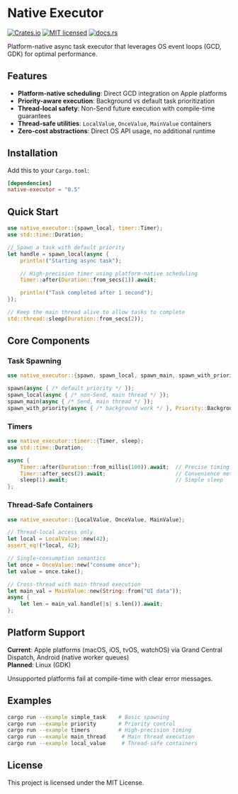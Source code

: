 # Native Executor

[![Crates.io](https://img.shields.io/crates/v/native-executor.svg)](https://crates.io/crates/native-executor)
[![MIT licensed](https://img.shields.io/badge/license-MIT-blue.svg)](./LICENSE)
[![docs.rs](https://docs.rs/native-executor/badge.svg)](https://docs.rs/native-executor)

Platform-native async task executor that leverages OS event loops (GCD, GDK) for optimal performance.

## Features

- **Platform-native scheduling**: Direct GCD integration on Apple platforms
- **Priority-aware execution**: Background vs default task prioritization
- **Thread-local safety**: Non-Send future execution with compile-time guarantees
- **Thread-safe utilities**: `LocalValue`, `OnceValue`, `MainValue` containers
- **Zero-cost abstractions**: Direct OS API usage, no additional runtime

## Installation

Add this to your `Cargo.toml`:

```toml
[dependencies]
native-executor = "0.5"
```

## Quick Start

```rust
use native_executor::{spawn_local, timer::Timer};
use std::time::Duration;

// Spawn a task with default priority
let handle = spawn_local(async {
    println!("Starting async task");

    // High-precision timer using platform-native scheduling
    Timer::after(Duration::from_secs(1)).await;

    println!("Task completed after 1 second");
});

// Keep the main thread alive to allow tasks to complete
std::thread::sleep(Duration::from_secs(2));
```

## Core Components

### Task Spawning

```rust
use native_executor::{spawn, spawn_local, spawn_main, spawn_with_priority, Priority};

spawn(async { /* default priority */ });
spawn_local(async { /* non-Send, main thread */ });
spawn_main(async { /* Send, main thread */ });
spawn_with_priority(async { /* background work */ }, Priority::Background);
```

### Timers

```rust
use native_executor::timer::{Timer, sleep};
use std::time::Duration;

async {
    Timer::after(Duration::from_millis(100)).await;  // Precise timing
    Timer::after_secs(2).await;                      // Convenience method
    sleep(1).await;                                  // Simple sleep
};
```

### Thread-Safe Containers

```rust
use native_executor::{LocalValue, OnceValue, MainValue};

// Thread-local access only
let local = LocalValue::new(42);
assert_eq!(*local, 42);

// Single-consumption semantics
let once = OnceValue::new("consume once");
let value = once.take();

// Cross-thread with main-thread execution
let main_val = MainValue::new(String::from("UI data"));
async {
    let len = main_val.handle(|s| s.len()).await;
};
```

## Platform Support

**Current**: Apple platforms (macOS, iOS, tvOS, watchOS) via Grand Central Dispatch, Android (native worker queues)\
**Planned**: Linux (GDK)

Unsupported platforms fail at compile-time with clear error messages.

## Examples

```bash
cargo run --example simple_task    # Basic spawning
cargo run --example priority       # Priority control
cargo run --example timers         # High-precision timing
cargo run --example main_thread     # Main thread execution
cargo run --example local_value     # Thread-safe containers
```

## License

This project is licensed under the MIT License.
